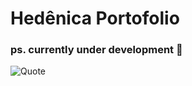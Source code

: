 # Hedênica Portofolio

### ps. currently under development 🚧
![Quote](https://github-readme-quotes.herokuapp.com/quote?quoteCategory=programming)